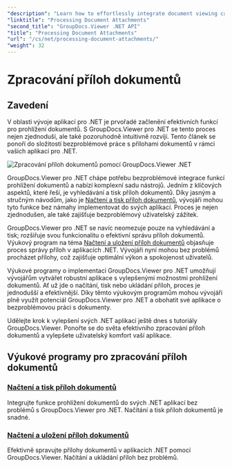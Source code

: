 ```yaml
---
"description": "Learn how to effortlessly integrate document viewing capabilities into your .NET applications using GroupDocs.Viewer. Manage document attachments efficiently."
"linktitle": "Processing Document Attachments"
"second_title": "GroupDocs.Viewer .NET API"
"title": "Processing Document Attachments"
"url": "/cs/net/processing-document-attachments/"
"weight": 32
---
```


# Zpracování příloh dokumentů

## Zavedení

V oblasti vývoje aplikací pro .NET je prvořadé začlenění efektivních funkcí pro prohlížení dokumentů. S GroupDocs.Viewer pro .NET se tento proces nejen zjednoduší, ale také pozoruhodně intuitivně rozvíjí. Tento článek se ponoří do složitostí bezproblémové práce s přílohami dokumentů v rámci vašich aplikací pro .NET.

![Zpracování příloh dokumentů pomocí GroupDocs.Viewer .NET](/viewer/processing-document-attachments/image.png)

GroupDocs.Viewer pro .NET chápe potřebu bezproblémové integrace funkcí prohlížení dokumentů a nabízí komplexní sadu nástrojů. Jedním z klíčových aspektů, které řeší, je vyhledávání a tisk příloh dokumentů. Díky jasným a stručným návodům, jako je [Načtení a tisk příloh dokumentů](./retrieve-and-print-attachments/), vývojáři mohou tyto funkce bez námahy implementovat do svých aplikací. Proces je nejen zjednodušen, ale také zajišťuje bezproblémový uživatelský zážitek.

GroupDocs.Viewer pro .NET se navíc neomezuje pouze na vyhledávání a tisk; rozšiřuje svou funkcionalitu o efektivní správu příloh dokumentů. Výukový program na téma [Načtení a uložení příloh dokumentů](./retrieve-and-save-attachments/) objasňuje proces správy příloh v aplikacích .NET. Vývojáři nyní mohou bez problémů procházet přílohy, což zajišťuje optimální výkon a spokojenost uživatelů.

Výukové programy o implementaci GroupDocs.Viewer pro .NET umožňují vývojářům vytvářet robustní aplikace s vylepšenými možnostmi prohlížení dokumentů. Ať už jde o načítání, tisk nebo ukládání příloh, proces je jednodušší a efektivnější. Díky těmto výukovým programům mohou vývojáři plně využít potenciál GroupDocs.Viewer pro .NET a obohatit své aplikace o bezproblémovou práci s dokumenty.

Udělejte krok k vylepšení svých .NET aplikací ještě dnes s tutoriály GroupDocs.Viewer. Ponořte se do světa efektivního zpracování příloh dokumentů a vylepšete uživatelský komfort vaší aplikace.

## Výukové programy pro zpracování příloh dokumentů
### [Načtení a tisk příloh dokumentů](./retrieve-and-print-attachments/)
Integrujte funkce prohlížení dokumentů do svých .NET aplikací bez problémů s GroupDocs.Viewer pro .NET. Načítání a tisk příloh dokumentů je snadné.
### [Načtení a uložení příloh dokumentů](./retrieve-and-save-attachments/)
Efektivně spravujte přílohy dokumentů v aplikacích .NET pomocí GroupDocs.Viewer. Načítání a ukládání příloh bez problémů.